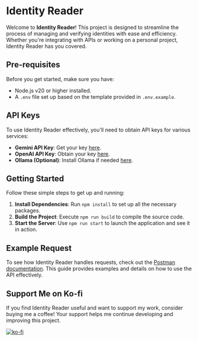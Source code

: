 
# Identity Reader

Welcome to **Identity Reader**! This project is designed to streamline the process of managing and verifying identities with ease and efficiency. Whether you're integrating with APIs or working on a personal project, Identity Reader has you covered.

## Pre-requisites

Before you get started, make sure you have:

- Node.js v20 or higher installed.
- A `.env` file set up based on the template provided in `.env.example`.

## API Keys

To use Identity Reader effectively, you'll need to obtain API keys for various services:

- **Gemini API Key**: Get your key [here](https://aistudio.google.com/app/apikey).
- **OpenAI API Key**: Obtain your key [here](https://platform.openai.com/account/api-keys).
- **Ollama (Optional)**: Install Ollama if needed [here](https://ollama.com/download).


## Getting Started

Follow these simple steps to get up and running:

1. **Install Dependencies**: Run `npm install` to set up all the necessary packages.
2. **Build the Project**: Execute `npm run build` to compile the source code.
3. **Start the Server**: Use `npm run start` to launch the application and see it in action.

## Example Request

To see how Identity Reader handles requests, check out the [Postman documentation](https://documenter.getpostman.com/view/3486799/2sAXjQ2q3n). This guide provides examples and details on how to use the API effectively.

## Support Me on Ko-fi

If you find Identity Reader useful and want to support my work, consider buying me a coffee! Your support helps me continue developing and improving this project.

[![ko-fi](https://ko-fi.com/img/githubbutton_sm.svg)](https://ko-fi.com/agitnaeta)
